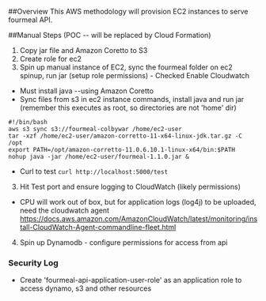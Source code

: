 ##Overview
This AWS methodology will provision EC2 instances to serve fourmeal API.  

##Manual Steps (POC -- will be replaced by Cloud Formation)
1. Copy jar file and Amazon Coretto to S3
2. Create role for ec2
3. Spin up manual instance of EC2, sync the fourmeal folder on ec2 spinup, run jar (setup role permissions) - Checked Enable Cloudwatch
 - Must install java --using Amazon Coretto
 - Sync files from s3 in ec2 instance commands, install java and run jar (remember this executes as root, so directories are not 'home' dir)
 ```
#!/bin/bash
aws s3 sync s3://fourmeal-colbywar /home/ec2-user
tar -xzf /home/ec2-user/amazon-corretto-11-x64-linux-jdk.tar.gz -C /opt
export PATH=/opt/amazon-corretto-11.0.6.10.1-linux-x64/bin:$PATH
nohup java -jar /home/ec2-user/fourmeal-1.1.0.jar &
```
- Curl to test
`curl http://localhost:5000/test`

3. Hit Test port and ensure logging to CloudWatch (likely permissions)
- CPU will work out of box, but for application logs (log4j) to be uploaded, need the cloudwatch agent
https://docs.aws.amazon.com/AmazonCloudWatch/latest/monitoring/install-CloudWatch-Agent-commandline-fleet.html

4. Spin up Dynamodb - configure permissions for access from api

### Security Log
- Create 'fourmeal-api-application-user-role' as an application role to access dynamo, s3 and other resources
